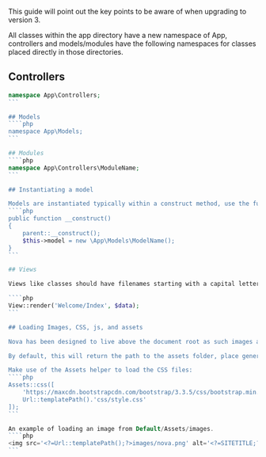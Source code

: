 This guide will point out the key points to be aware of when upgrading to version 3.

All classes within the app directory have a new namespace of App, controllers and models/modules have the following namespaces for classes placed directly in those directories.

## Controllers
````php
namespace App\Controllers;
```

## Models
````php
namespace App\Models;
```

## Modules
````php
namespace App\Controllers\ModuleName;
```

## Instantiating a model

Models are instantiated typically within a construct method, use the full namespace to call the class:
````php
public function __construct()
{
    parent::__construct();
    $this->model = new \App\Models\ModelName();
}
```

## Views

Views like classes should have filenames starting with a capital letter for both the directory and the file, for instance, welcome/index.php becomes Welcome/Index.php.

````php
View::render('Welcome/Index', $data);
```

## Loading Images, CSS, js, and assets

Nova has been designed to live above the document root as such images and other assets cannot be called directly instead they need to be routed from Nova, this is done by calling Url::resourcePath().

By default, this will return the path to the assets folder, place general assets in there. For theme files place them inside the Theme/Assets directory and call them by using Url::templatePath() this will load the path to the default template.

Make use of the Assets helper to load the CSS files:
````php
Assets::css([
    'https://maxcdn.bootstrapcdn.com/bootstrap/3.3.5/css/bootstrap.min.css',
    Url::templatePath().'css/style.css'
]);
```

An example of loading an image from Default/Assets/images.
````php
<img src='<?=Url::templatePath();?>images/nova.png' alt='<?=SITETITLE;?>'>
```